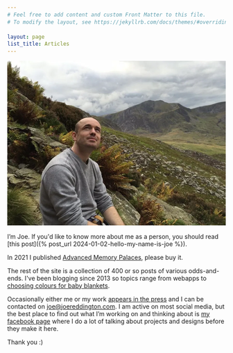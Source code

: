```yaml
---
# Feel free to add content and custom Front Matter to this file.
# To modify the layout, see https://jekyllrb.com/docs/themes/#overriding-theme-defaults

layout: page
list_title: Articles
---
```


![Joe Reddington in the Welsh Mountains](assets/images/profile.png)


I’m Joe. If you'd like to know more about me as a person, you should read  [this post]({% post_url 2024-01-02-hello-my-name-is-joe %}). 

In 2021 I published [Advanced Memory Palaces](https://www.amazon.co.uk/Joe-Reddington/dp/B09GJFZ6JM), please buy it. 

The rest of the site is a collection of 400 or so posts of various odds-and-ends. I've been blogging since 2013 so topics range from webapps to [choosing colours for baby blankets](2015/11/04/its-not-baby-boy-blue.-its-sirius/html).


Occasionally either me or my work [appears in the press](media.html) and I can be contacted on [joe@joereddington.com](mailto:joe@joereddington.com). I am active on most social media, but the best place to find out what I’m working on and thinking about is <a href="https://www.facebook.com/joe.reddington" onclick="getOutboundLink('my facebook page')">my facebook page</a>  where I do a lot of talking about projects and designs before they make it here.



Thank you :) 

